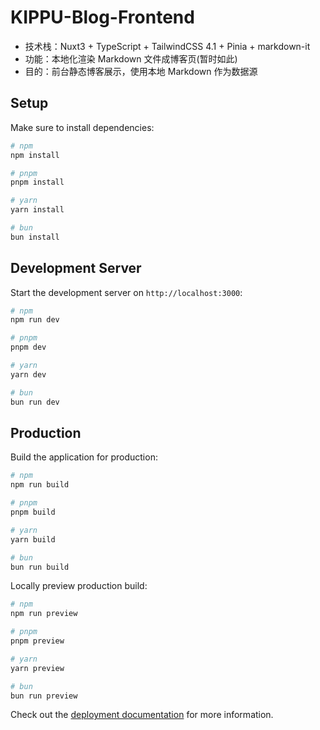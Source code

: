 # KIPPU-Blog-Frontend

- 技术栈：Nuxt3 + TypeScript + TailwindCSS 4.1 + Pinia + markdown-it
- 功能：本地化渲染 Markdown 文件成博客页(暂时如此)
- 目的：前台静态博客展示，使用本地 Markdown 作为数据源

## Setup

Make sure to install dependencies:

```bash
# npm
npm install

# pnpm
pnpm install

# yarn
yarn install

# bun
bun install
```

## Development Server

Start the development server on `http://localhost:3000`:

```bash
# npm
npm run dev

# pnpm
pnpm dev

# yarn
yarn dev

# bun
bun run dev
```

## Production

Build the application for production:

```bash
# npm
npm run build

# pnpm
pnpm build

# yarn
yarn build

# bun
bun run build
```

Locally preview production build:

```bash
# npm
npm run preview

# pnpm
pnpm preview

# yarn
yarn preview

# bun
bun run preview
```

Check out the [deployment documentation](https://nuxt.com/docs/getting-started/deployment) for more information.
